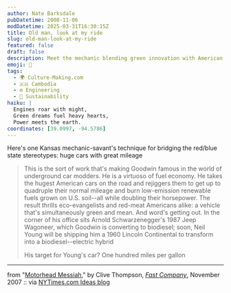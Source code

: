```yaml
---
author: Nate Barksdale
pubDatetime: 2008-11-06
modDatetime: 2025-03-31T16:30:15Z
title: Old man, look at my ride
slug: old-man-look-at-my-ride
featured: false
draft: false
description: Meet the mechanic blending green innovation with American muscle.
emoji: 🚗
tags:
  - 🌍 Culture-Making.com
  - 🇰🇭 Cambodia
  - ⚙️ Engineering
  - 🌱 Sustainability
haiku: |
  Engines roar with might,  
  Green dreams fuel heavy hearts,  
  Power meets the earth.
coordinates: [39.0997, -94.5786]
---
```


Here's one Kansas mechanic-savant's technique for bridging the red/blue state stereotypes: huge cars with great mileage

> This is the sort of work that's making Goodwin famous in the world of underground car modders. He is a virtuoso of fuel economy. He takes the hugest American cars on the road and rejiggers them to get up to quadruple their normal mileage and burn low-emission renewable fuels grown on U.S. soil--all while doubling their horsepower. The result thrills eco-evangelists and red-meat Americans alike: a vehicle that's simultaneously green and mean. And word's getting out. In the corner of his office sits Arnold Schwarzenegger's 1987 Jeep Wagoneer, which Goodwin is converting to biodiesel; soon, Neil Young will be shipping him a 1960 Lincoln Continental to transform into a biodiesel--electric hybrid
>
> His target for Young's car? One hundred miles per gallon

---

from "[Motorhead Messiah](https://www.google.com/search?q=%22Motorhead%20Messiah%22%20fastcompany.com)," by Clive Thompson, [_Fast Company_](http://web.archive.org/web/20120729061839/http://www.fastcompany.com:80/magazine/120/motorhead-messiah.html), November 2007 :: via [NYTimes.com Ideas blog](http://ideas.blogs.nytimes.com/2008/11/06/motorhead-messiah/)
